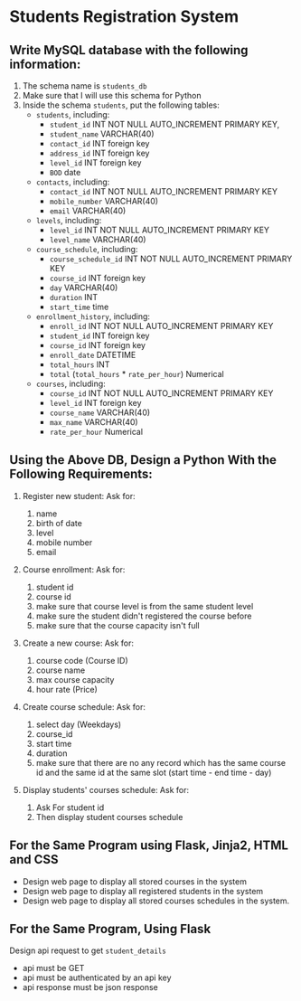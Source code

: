 # Students Registration System

## Write MySQL database with the following information:

1. The schema name is `students_db`
2. Make sure that I will use this schema for Python
3. Inside the schema `students`, put the following tables:
   - `students`, including:
     - `student_id` INT NOT NULL AUTO_INCREMENT PRIMARY KEY,
     - `student_name` VARCHAR(40)
     - `contact_id` INT foreign key
     - `address_id` INT foreign key
     - `level_id` INT foreign key
     - `BOD` date
   - `contacts`, including:
     - `contact_id` INT NOT NULL AUTO_INCREMENT PRIMARY KEY
     - `mobile_number` VARCHAR(40)
     - `email` VARCHAR(40)
   - `levels`, including:
     - `level_id` INT NOT NULL AUTO_INCREMENT PRIMARY KEY
     - `level_name` VARCHAR(40)
   - `course_schedule`, including:
     - `course_schedule_id` INT NOT NULL AUTO_INCREMENT PRIMARY KEY
     - `course_id` INT foreign key
     - `day` VARCHAR(40)
     - `duration` INT
     - `start_time` time
   - `enrollment_history`, including:
     - `enroll_id` INT NOT NULL AUTO_INCREMENT PRIMARY KEY
     - `student_id` INT foreign key
     - `course_id` INT foreign key
     - `enroll_date` DATETIME
     - `total_hours` INT
     - `total` (`total_hours` \* `rate_per_hour`) Numerical
   - `courses`, including:
     - `course_id` INT NOT NULL AUTO_INCREMENT PRIMARY KEY
     - `level_id` INT foreign key
     - `course_name` VARCHAR(40)
     - `max_name` VARCHAR(40)
     - `rate_per_hour` Numerical

## Using the Above DB, Design a Python With the Following Requirements:

1. Register new student: Ask for:

   1. name
   2. birth of date
   3. level
   4. mobile number
   5. email

2. Course enrollment: Ask for:

   1. student id
   2. course id
   3. make sure that course level is from the same student level
   4. make sure the student didn't registered the course before
   5. make sure that the course capacity isn't full

3. Create a new course: Ask for:

   1. course code (Course ID)
   2. course name
   3. max course capacity
   4. hour rate (Price)

4. Create course schedule: Ask for:

   1. select day (Weekdays)
   2. course_id
   3. start time
   4. duration
   5. make sure that there are no any record which has the same course id and the same id at the same slot (start time - end time - day)

5. Display students' courses schedule: Ask for:
   1. Ask For student id
   2. Then display student courses schedule

## For the Same Program using Flask, Jinja2, HTML and CSS

- Design web page to display all stored courses in the system
- Design web page to display all registered students in the system
- Design web page to display all stored courses schedules in the system.

## For the Same Program, Using Flask

Design api request to get `student_details`

- api must be GET
- api must be authenticated by an api key
- api response must be json response
